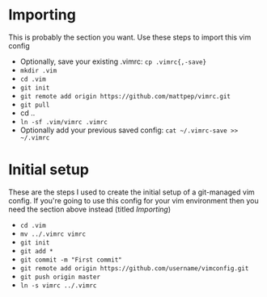 # Importing
This is probably the section you want. Use these steps to import this vim config
* Optionally, save your existing .vimrc: `cp .vimrc{,-save}`
* `mkdir .vim`
* `cd .vim`
* `git init`
* `git remote add origin https://github.com/mattpep/vimrc.git`
* `git pull`
* cd ..
* `ln -sf .vim/vimrc .vimrc`
* Optionally add your previous saved config: `cat ~/.vimrc-save >> ~/.vimrc`

# Initial setup
These are the steps I used to create the initial setup of a git-managed vim config. If you're going to use this
config for your vim environment then you need the section above instead (titled _Importing_)

* `cd .vim`
* `mv ../.vimrc vimrc`
* `git init`
* `git add *`
* `git commit -m "First commit"`
* `git remote add origin https://github.com/username/vimconfig.git`
* `git push origin master`
* `ln -s vimrc ../.vimrc`
